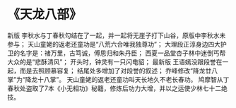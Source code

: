 # 《天龙八部》
新版
李秋水与丁春秋勾结在了一起，并一起将无崖子打下山谷，原版中李秋水未参与；
天山童姥的返老还童功是“八荒六合唯我独尊功”；
大理段正淳身边四大护卫的名字是：禇万里，古笃诚，傅思归和朱丹臣；
西夏一品堂杏子林中迷倒丐帮大众的是“悲酥清风”；
开头时，钟灵有一只闪电貂；
最新版
王语嫣没跟段誉在一起，而是去照顾慕容复；
结尾处多增加了对段誉的叙述；
乔峰修改“降龙廿八掌”为“降龙十八掌”。
天山童姥的返老还童功叫天长地久不老长春功。
鸠摩智从丁春秋处盗取了7本《小无相功》秘籍，修炼后功力大增，并以之运使少林七十二绝技。
